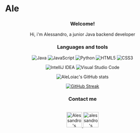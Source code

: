 # Ale

<h3 align="center">Welcome!</h3>
<p align="center">Hi, i'm Alessandro, a junior Java backend developer</p>

<h3 align="center">Languages and tools</h3>

<div align="center">

![Java](https://img.shields.io/badge/java-%23ED8B00.svg?style=for-the-badge&logo=java&logoColor=white)
![JavaScript](https://img.shields.io/badge/javascript-%23323330.svg?style=for-the-badge&logo=javascript&logoColor=%23F7DF1E)
![Python](https://img.shields.io/badge/python-3670A0?style=for-the-badge&logo=python&logoColor=ffdd54)
![HTML5](https://img.shields.io/badge/html5-%23E34F26.svg?style=for-the-badge&logo=html5&logoColor=white)
![CSS3](https://img.shields.io/badge/css3-%231572B6.svg?style=for-the-badge&logo=css3&logoColor=white)

</div>
<div align="center">

![IntelliJ IDEA](https://img.shields.io/badge/IntelliJIDEA-000000.svg?style=for-the-badge&logo=intellij-idea&logoColor=white)
![Visual Studio Code](https://img.shields.io/badge/Visual%20Studio%20Code-0078d7.svg?style=for-the-badge&logo=visual-studio-code&logoColor=white)

</div>
<div align="center">

![AleLoiac's GitHub stats](https://github-readme-stats.vercel.app/api?username=AleLoiac&show_icons=true&theme=merko)

</div>
<div align="center">

[![GitHub Streak](http://github-readme-streak-stats.herokuapp.com?user=AleLoi&theme=merko&date_format=j%20M%5B%20Y%5D&fire=33DD4B)](https://git.io/streak-stats)

</div>
<div align="center">

<!--[![Top Langs](https://github-readme-stats.vercel.app/api/top-langs/?username=AleLoiac)](https://github.com/AleLoiac/github-readme-stats)-->

</div>

<h3 align="center">Contact me</h3>

<p align="center">

<br/>
  
<a href="https://www.linkedin.com/in/alessandro-loiacono-9bb563238">
  <img alt="Alessandro's Linkedin" width="50px" src="https://user-images.githubusercontent.com/43545812/144035037-0f415fc7-9f96-4517-a370-ccc6e78a714b.png" />
</a>
  
<a href="https://www.instagram.com/abstract_ark_/">
  <img alt="alessandro's Instagram" width="50px" src="https://user-images.githubusercontent.com/43545812/144035088-0dfb165f-8fe0-4d13-896c-876c29d2b128.png" />
</a>
  
<br>
  
</p>
